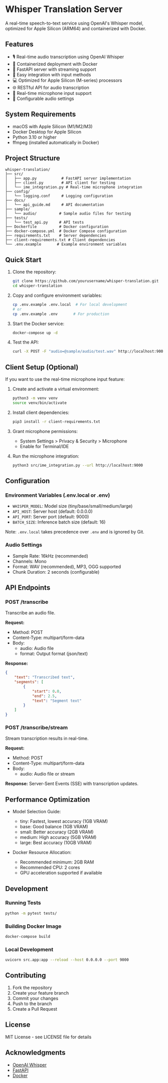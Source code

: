 # Whisper Translation Server

A real-time speech-to-text service using OpenAI's Whisper model, optimized for Apple Silicon (ARM64) and containerized with Docker.

## Features

- 🎙️ Real-time audio transcription using OpenAI Whisper
- 🐳 Containerized deployment with Docker
- 🚀 FastAPI server with streaming support
- 🔌 Easy integration with input methods
- 💻 Optimized for Apple Silicon (M-series) processors
- 🌐 RESTful API for audio transcription
- 📱 Real-time microphone input support
- 🔧 Configurable audio settings

## System Requirements

- macOS with Apple Silicon (M1/M2/M3)
- Docker Desktop for Apple Silicon
- Python 3.10 or higher
- ffmpeg (installed automatically in Docker)

## Project Structure

```
whisper-translation/
├── src/
│   ├── app.py           # FastAPI server implementation
│   ├── client.py        # API client for testing
│   └── ime_integration.py # Real-time microphone integration
├── config/
│   └── logging.conf     # Logging configuration
├── docs/
│   └── api_guide.md     # API documentation
├── sample/
│   └── audio/          # Sample audio files for testing
├── tests/
│   └── test_api.py     # API tests
├── Dockerfile          # Docker configuration
├── docker-compose.yml  # Docker Compose configuration
├── requirements.txt    # Server dependencies
├── client-requirements.txt # Client dependencies
└── .env.example       # Example environment variables
```

## Quick Start

1. Clone the repository:
   ```bash
   git clone https://github.com/yourusername/whisper-translation.git
   cd whisper-translation
   ```

2. Copy and configure environment variables:
   ```bash
   cp .env.example .env.local  # For local development
   # or
   cp .env.example .env       # For production
   ```

3. Start the Docker service:
   ```bash
   docker-compose up -d
   ```

4. Test the API:
   ```bash
   curl -X POST -F "audio=@sample/audio/test.wav" http://localhost:9000/transcribe
   ```

## Client Setup (Optional)

If you want to use the real-time microphone input feature:

1. Create and activate a virtual environment:
   ```bash
   python3 -m venv venv
   source venv/bin/activate
   ```

2. Install client dependencies:
   ```bash
   pip3 install -r client-requirements.txt
   ```

3. Grant microphone permissions:
   - System Settings > Privacy & Security > Microphone
   - Enable for Terminal/IDE

4. Run the microphone integration:
   ```bash
   python3 src/ime_integration.py --url http://localhost:9000
   ```

## Configuration

### Environment Variables (.env.local or .env)

- `WHISPER_MODEL`: Model size (tiny/base/small/medium/large)
- `API_HOST`: Server host (default: 0.0.0.0)
- `API_PORT`: Server port (default: 9000)
- `BATCH_SIZE`: Inference batch size (default: 16)

Note: `.env.local` takes precedence over `.env` and is ignored by Git.

### Audio Settings

- Sample Rate: 16kHz (recommended)
- Channels: Mono
- Format: WAV (recommended), MP3, OGG supported
- Chunk Duration: 2 seconds (configurable)

## API Endpoints

### POST /transcribe

Transcribe an audio file.

**Request:**
- Method: POST
- Content-Type: multipart/form-data
- Body: 
  - audio: Audio file
  - format: Output format (json/text)

**Response:**
```json
{
    "text": "Transcribed text",
    "segments": [
        {
            "start": 0.0,
            "end": 2.5,
            "text": "Segment text"
        }
    ]
}
```

### POST /transcribe/stream

Stream transcription results in real-time.

**Request:**
- Method: POST
- Content-Type: multipart/form-data
- Body:
  - audio: Audio file or stream

**Response:**
Server-Sent Events (SSE) with transcription updates.

## Performance Optimization

- Model Selection Guide:
  - tiny: Fastest, lowest accuracy (1GB VRAM)
  - base: Good balance (1GB VRAM)
  - small: Better accuracy (2GB VRAM)
  - medium: High accuracy (5GB VRAM)
  - large: Best accuracy (10GB VRAM)

- Docker Resource Allocation:
  - Recommended minimum: 2GB RAM
  - Recommended CPU: 2 cores
  - GPU acceleration supported if available

## Development

### Running Tests
```bash
python -m pytest tests/
```

### Building Docker Image
```bash
docker-compose build
```

### Local Development
```bash
uvicorn src.app:app --reload --host 0.0.0.0 --port 9000
```

## Contributing

1. Fork the repository
2. Create your feature branch
3. Commit your changes
4. Push to the branch
5. Create a Pull Request

## License

MIT License - see LICENSE file for details

## Acknowledgments

- [OpenAI Whisper](https://github.com/openai/whisper)
- [FastAPI](https://fastapi.tiangolo.com/)
- [Docker](https://www.docker.com/) 